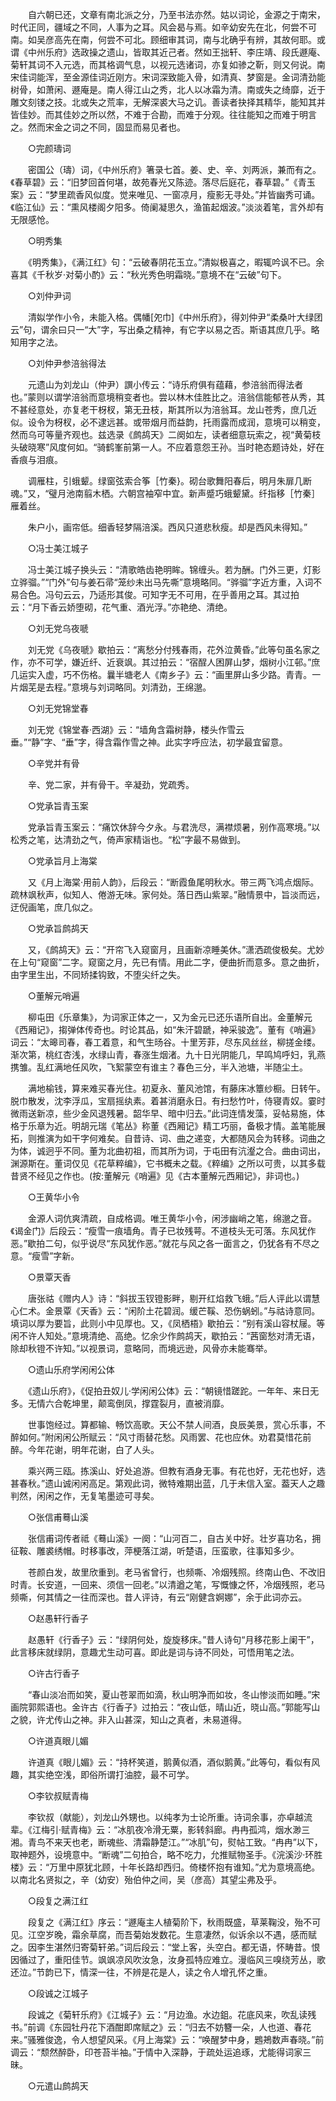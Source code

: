 <!-- { "loadSidebar": true } -->
　　自六朝已还，文章有南北派之分，乃至书法亦然。姑以词论，金源之于南宋，时代正同，疆域之不同，人事为之耳。风会曷与焉。如辛幼安先在北，何尝不可南。如吴彦高先在南，何尝不可北。顾细审其词，南与北确乎有辨，其故何耶。或谓《中州乐府》选政操之遗山，皆取其近己者。然如王拙轩、李庄靖、段氏遯庵、菊轩其词不入元选，而其格调气息，以视元选诸词，亦复如骖之靳，则又何说。南宋佳词能浑，至金源佳词近刚方。宋词深致能入骨，如清真、梦窗是。金词清劲能树骨，如萧闲、遯庵是。南人得江山之秀，北人以冰霜为清。南或失之绮靡，近于雕文刻镂之技。北或失之荒率，无解深裘大马之讥。善读者抉择其精华，能知其并皆佳妙。而其佳妙之所以然，不难于合勘，而难于分观。往往能知之而难于明言之。然而宋金之词之不同，固显而易见者也。 

　　○完颜璹词 

　　密国公（璹）词，《中州乐府》箸录七首。姜、史、辛、刘两派，兼而有之。《春草碧》云：“旧梦回首何堪，故苑春光又陈迹。落尽后庭花，春草碧。”《青玉案》云：“梦里疏香风似度。觉来唯见、一窗凉月，瘦影无寻处。”并皆幽秀可诵。《临江仙》云：“熏风楼阁夕阳多。倚阑凝思久，渔笛起烟波。”淡淡着笔，言外却有无限感怆。 

　　○明秀集 

　　《明秀集》，《满江红》句：“云破春阴花玉立。”清姒极喜之，暇辄吟讽不已。余喜其《千秋岁·对菊小酌》云：“秋光秀色明霜晓。”意境不在“云破”句下。 

　　○刘仲尹词 

　　清姒学作小令，未能入格。偶幡[夗巾]《中州乐府》，得刘仲尹“柔桑叶大绿团云”句，谓余曰只一“大”字，写出桑之精神，有它字以易之否。斯语其庶几乎。略知用字之法。 

　　○刘仲尹参涪翁得法 

　　元遗山为刘龙山（仲尹）譔小传云：“诗乐府俱有蕴藉，参涪翁而得法者也。”蒙则以谓学涪翁而意境稍变者也。尝以林木佳胜比之。涪翁信能郁苍从秀，其不甚经意处，亦复老干枒杈，第无丑枝，斯其所以为涪翁耳。龙山苍秀，庶几近似。设令为枒杈，必不逮远甚。或带烟月而益韵，托雨露而成润，意境可以稍变，然而乌可等量齐观也。兹选录《鹧鸪天》二阕如左，读者细意玩索之，视“黄菊枝头破晓寒”风度何如。“骑鹤峯前第一人。不应着意怨王孙。当时艳态题诗处，好在香痕与泪痕。 

　　调雁柱，引蛾颦。绿窗弦索合筝［竹秦}。砌台歌舞阳春后，明月朱扉几断魂。”又，“璧月池南翦木栖。六朝宫袖窄中宜。新声蹙巧蛾颦黛。纤指移［竹秦］雁着丝。 

　　朱户小，画帘低。细香轻梦隔涪溪。西风只道悲秋瘦。却是西风未得知。” 

　　○冯士美江城子 

　　冯士美江城子换头云：“清歌皓齿艳明眸。锦缠头。若为酬。门外三更，灯影立骅骝。”“门外”句与姜石帚“笼纱未出马先嘶”意境略同。“骅骝”字近方重，入词不易合色。冯句云云，乃适形其俊。可知字无不可用，在乎善用之耳。其过拍云：“月下香云娇堕砌，花气重、酒光浮。”亦艳绝、清绝。 

　　○刘无党乌夜嗁 

　　刘无党《乌夜嗁》歇拍云：“离愁分付残春雨，花外泣黄昏。”此等句虽名家之作，亦不可学，嫌近纤、近衰飒。其过拍云：“宿酲人困屏山梦，烟树小江邨。”庶几运实入虚，巧不伤格。曩半塘老人《南乡子》云：“画里屏山多少路。青青。一片烟芜是去程。”意境与刘词略同。刘清劲，王绵邈。 

　　○刘无党锦堂春 

　　刘无党《锦堂春·西湖》云：“墙角含霜树静，楼头作雪云垂。”“静”字、“垂”字，得含霜作雪之神。此实字呼应法，初学最宜留意。 

　　○辛党并有骨 

　　辛、党二家，并有骨干。辛凝劲，党疏秀。 

　　○党承旨青玉案 

　　党承旨青玉案云：“痛饮休辞今夕永。与君洗尽，满襟烦暑，别作高寒境。”以松秀之笔，达清劲之气，倚声家精诣也。“松”字最不易做到。 

　　○党承旨月上海棠 

　　又《月上海棠·用前人韵》，后段云：“断霞鱼尾明秋水。带三两飞鸿点烟际。疏林飒秋声，似知人、倦游无味。家何处。落日西山紫翠。”融情景中，旨淡而远，迂倪画笔，庶几似之。 

　　○党承旨鹧鸪天 

　　又，《鹧鸪天》云：“开帘飞入窥窗月，且画新凉睡美休。”潇洒疏俊极矣。尤妙在上句“窥窗”二字。窥窗之月，先已有情。用此二字，便曲折而意多。意之曲折，由字里生出，不同矫揉钩致，不堕尖纤之失。 

　　○董解元哨遍 

　　柳屯田《乐章集》，为词家正体之一，又为金元已还乐语所自出。金董解元《西厢记》，搊弹体传奇也。时论其品，如“朱汗碧蹏，神采骏逸”。董有《哨遍》词云：“太暤司春，春工着意，和气生旸谷。十里芳菲，尽东风丝丝，柳搓金缕。渐次第，桃红杏浅，水绿山青，春涨生烟渚。九十日光阴能几，早鸣鸠呼妇，乳燕携雏。乱红满地任风吹，飞絮蒙空有谁主？春色三分，半入池塘，半随尘土。 

　　满地榆钱，算来难买春光住。初夏永、董风池馆，有藤床冰簟纱橱。日转午。脱巾散发，沈李浮瓜，宝扇摇纨素。着甚消磨永日。有扫愁竹叶，侍寝青奴。霎时微雨送新凉，些少金风退残暑。韶华早、暗中归去。”此词连情发藻，妥帖易施，体格于乐章为近。明胡元瑞《笔丛》称董《西厢记》精工巧丽，备极才情。盖笔能展拓，则推演为如干字何难矣。自昔诗、词、曲之递变，大都随风会为转移。词曲之为体，诚迥乎不同。董为北曲初祖，而其所为词，于屯田有沆瀣之合。曲由词出，渊源斯在。董词仅见《花草粹编》，它书概未之载。《粹编》之所以可贵，以其多载昔贤不经见之作也。(按:董解元《哨遍》见《古本董解元西厢记》，非词也。) 

　　○王黄华小令 

　　金源人词伉爽清疏，自成格调。唯王黄华小令，闲涉幽峭之笔，绵邈之音。《谒金门》后段云：“瘦雪一痕墙角。青子已妆残萼。不道枝头无可落。东风犹作恶。”歇拍二句，似乎说尽“东风犹作恶。”就花与风之各一面言之，仍犹各有不尽之意。“瘦雪”字新。 

　　○景覃天香 

　　唐张祜《赠内人》诗：“斜拔玉钗镫影畔，剔开红焰救飞蛾。”后人评此以谓慧心仁术。金景覃《天香》云：“闲阶土花碧润。缓芒鞵、恐伤蜗蚓。”与祜诗意同。填词以厚为要旨，此则小中见厚也。又，《凤栖梧》歇拍云：“别有溪山容杖屦。等闲不许人知处。”意境清绝、高绝。忆余少作鹧鸪天，歇拍云：“茜窗愁对清无语，除却秋镫不许知。”以视景词，意略同，而境远逊，风骨亦未能骞举。 

　　○遗山乐府学闲闲公体 

　　《遗山乐府》，《促拍丑奴儿·学闲闲公体》云：“朝镜惜蹉跎。一年年、来日无多。无情六合乾坤里，颠鸾倒凤，撑霆裂月，直被消靡。 

　　世事饱经过。算都输、畅饮高歌。天公不禁人间酒，良辰美景，赏心乐事，不醉如何。”附闲闲公所赋云：“风寸雨替花愁。风雨罢、花也应休。劝君莫惜花前醉。今年花谢，明年花谢，白了人头。 

　　乘兴两三瓯。拣溪山、好处追游。但教有酒身无事。有花也好，无花也好，选甚春秋。”遗山诚闲闲高足。第观此词，微特难期出蓝，几于未信入室。葢天人之趣判然，闲闲之作，无复笔墨迹可寻矣。 

　　○张信甫蓦山溪 

　　张信甫词传者祗《蓦山溪》一阕：“山河百二，自古关中好。壮岁喜功名，拥征鞍、雕裘绣帽。时移事改，萍梗落江湖，听楚语，压蛮歌，往事知多少。 

　　苍颜白发，故里欣重到。老马省曾行，也频嘶、冷烟残照。终南山色、不改旧时青。长安道，一回来、须信一回老。”以清遒之笔，写慨慷之怀，冷烟残照，老马频嘶，何其情之一往而深也。昔人评诗，有云“刚健含婀娜”，余于此词亦云。 

　　○赵愚轩行香子 

　　赵愚轩《行香子》云：“绿阴何处，旋旋移床。”昔人诗句“月移花影上阑干”，此言移床就绿阴，意趣尤生动可喜。即此是词与诗不同处，可悟用笔之法。 

　　○许古行香子 

　　“春山淡冶而如笑，夏山苍翠而如滴，秋山明净而如妆，冬山惨淡而如睡。”宋画院郭熙语也。金许古《行香子》过拍云：“夜山低，晴山近，晓山高。”郭能写山之貌，许尤传山之神。非入山甚深，知山之真者，未易道得。 

　　○许道真眼儿媚 

　　许道真《眼儿媚》云：“持杯笑道，鹅黄似酒，酒似鹅黄。”此等句，看似有风趣，其实绝空浅，即俗所谓打油腔，最不可学。 

　　○李钦叔赋青梅 

　　李钦叔（献能），刘龙山外甥也。以纯孝为士论所重。诗词余事，亦卓越流辈。《江梅引·赋青梅》云：“冰肌夜冷滑无粟，影转斜廊。冉冉孤鸿，烟水渺三湘。青鸟不来天也老，断魂些、清霜静楚江。”“冰肌”句，熨帖工致。“冉冉”以下，取神题外，设境意中。“断魂”二句拍合，略不吃力，允推赋物圣手。《浣溪沙·环胜楼》云：“万里中原犹北顾，十年长路却西归。倚楼怀抱有谁知。”尤为意境高绝。以南北名贤拟之，辛（幼安）殆伯仲之间，吴（彦高）其望尘弗及乎。 

　　○段复之满江红 

　　段复之《满江红》序云：“遯庵主人植菊阶下，秋雨既盛，草莱鞠没，殆不可见。江空岁晚，霜余草腐，而吾菊始发数花。生意凄然，似诉余以不遇，感而赋之。因李生湛然归寄菊轩弟。”词后段云：“堂上客，头空白。都无语，怀畴昔。恨因循过了，重阳佳节。飒飒凉风吹汝急，汝身孤特应难立。漫临风三嗅绕芳丛，歌还泣。”节韵已下，情深一往，不辨是花是人，读之令人增孔怀之重。 

　　○段诚之江城子 

　　段诚之《菊轩乐府》《江城子》云：“月边渔。水边鉏。花底风来，吹乱读残书。”前调《东园牡丹花下酒酣即席赋之》云：“归去不妨簪一朵，人也道、春花来。”骚雅俊逸，令人想望风采。《月上海棠》云：“唤醒梦中身，鶗鴂数声春晓。”前调云：“颓然醉卧，印苍苔半袖。”于情中入深静，于疏处运追琢，尤能得词家三昧。 

　　○元遣山鹧鸪天 

